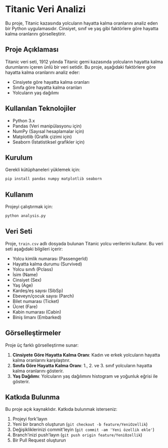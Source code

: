 # Titanic Veri Analizi

Bu proje, Titanic kazasında yolcuların hayatta kalma oranlarını analiz eden bir Python uygulamasıdır. Cinsiyet, sınıf ve yaş gibi faktörlere göre hayatta kalma oranlarını görselleştirir.

## Proje Açıklaması

Titanic veri seti, 1912 yılında Titanic gemi kazasında yolcuların hayatta kalma durumlarını içeren ünlü bir veri setidir. Bu proje, aşağıdaki faktörlere göre hayatta kalma oranlarını analiz eder:

- Cinsiyete göre hayatta kalma oranları
- Sınıfa göre hayatta kalma oranları
- Yolcuların yaş dağılımı

## Kullanılan Teknolojiler

- Python 3.x
- Pandas (Veri manipülasyonu için)
- NumPy (Sayısal hesaplamalar için)
- Matplotlib (Grafik çizimi için)
- Seaborn (İstatistiksel grafikler için)

## Kurulum

Gerekli kütüphaneleri yüklemek için:

```bash
pip install pandas numpy matplotlib seaborn
```

## Kullanım

Projeyi çalıştırmak için:

```bash
python analysis.py
```

## Veri Seti

Proje, `train.csv` adlı dosyada bulunan Titanic yolcu verilerini kullanır. Bu veri seti aşağıdaki bilgileri içerir:

- Yolcu kimlik numarası (PassengerId)
- Hayatta kalma durumu (Survived)
- Yolcu sınıfı (Pclass)
- İsim (Name)
- Cinsiyet (Sex)
- Yaş (Age)
- Kardeş/eş sayısı (SibSp)
- Ebeveyn/çocuk sayısı (Parch)
- Bilet numarası (Ticket)
- Ücret (Fare)
- Kabin numarası (Cabin)
- Biniş limanı (Embarked)

## Görselleştirmeler

Proje üç farklı görselleştirme sunar:

1. **Cinsiyete Göre Hayatta Kalma Oranı**: Kadın ve erkek yolcuların hayatta kalma oranlarını karşılaştırır.
2. **Sınıfa Göre Hayatta Kalma Oranı**: 1., 2. ve 3. sınıf yolcuların hayatta kalma oranlarını gösterir.
3. **Yaş Dağılımı**: Yolcuların yaş dağılımını histogram ve yoğunluk eğrisi ile gösterir.

## Katkıda Bulunma

Bu proje açık kaynaklıdır. Katkıda bulunmak isterseniz:
1. Projeyi fork'layın
2. Yeni bir branch oluşturun (`git checkout -b feature/YeniOzellik`)
3. Değişikliklerinizi commit'leyin (`git commit -am 'Yeni özellik ekle'`)
4. Branch'inizi push'layın (`git push origin feature/YeniOzellik`)
5. Bir Pull Request oluşturun
